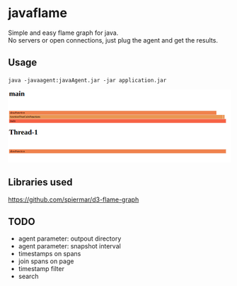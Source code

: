 # javaflame

Simple and easy flame graph for java.  
No servers or open connections, just plug the agent and get the results.

## Usage

`java -javaagent:javaAgent.jar -jar application.jar`  

![flamegraph](https://github.com/beothorn/javaflame/blob/main/screenshot.png?raw=true)


## Libraries used

https://github.com/spiermar/d3-flame-graph

## TODO

- agent parameter: outpout directory
- agent parameter: snapshot interval
- timestamps on spans
- join spans on page
- timestamp filter
- search
